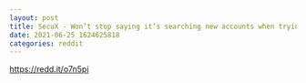 ```yaml
--- 
layout: post 
title: SecuX - Won’t stop saying it’s searching new accounts when trying to create digibyte account... I have no other open accounts for digibyte.. wtf? 
date: 2021-06-25 1624625818 
categories: reddit 
--- 
```

https://redd.it/o7n5pi